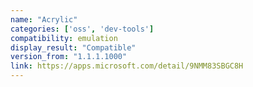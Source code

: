 ```yaml
---
name: "Acrylic"
categories: ['oss', 'dev-tools']
compatibility: emulation
display_result: "Compatible"
version_from: "1.1.1.1000"
link: https://apps.microsoft.com/detail/9NMM83SBGC8H
---
```

